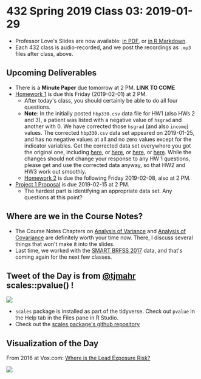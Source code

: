 # 432 Spring 2019 Class 03: 2019-01-29

- Professor Love's Slides are now available: [in PDF](https://github.com/THOMASELOVE/2019-432/blob/master/slides/class03/432_2019_slides03.pdf), or [in R Markdown](https://github.com/THOMASELOVE/2019-432/blob/master/slides/class03/432_2019_slides03.Rmd). 
- Each 432 class is audio-recorded, and we post the recordings as `.mp3` files after class, above.

## Upcoming Deliverables

- There is a **Minute Paper** due tomorrow at 2 PM. **LINK TO COME**
- [Homework 1](https://github.com/THOMASELOVE/2019-432/tree/master/homework) is due this Friday (2019-02-01) at 2 PM.
    - After today's class, you should certainly be able to do all four questions.
    - **Note**: In the initially posted `hbp330.csv` data file for HW1 (also HWs 2 and 3), a patient was listed with a negative value of `hsgrad` and another with 0. We have corrected those `hsgrad` (and also `income`) values. The corrected `hbp330.csv` data set appeared on 2019-01-25, and has no negative values at all and no zero values except for the indicator variables. Get the corrected data set everywhere you got the original one, including [here](https://raw.githubusercontent.com/THOMASELOVE/2019-432/master/data-and-code/hbp330.csv), or [here](https://raw.githubusercontent.com/THOMASELOVE/2019-432/master/homework/homework1/data/hbp330.csv), or [here](https://raw.githubusercontent.com/THOMASELOVE/2019-432/master/homework/homework2/data/hbp330.csv), or [here](https://raw.githubusercontent.com/THOMASELOVE/2019-432/master/homework/homework3/data/hbp330.csv). While the changes should not change your response to any HW 1 questions, please get and use the corrected data anyway, so that HW2 and HW3 work out smoothly.
    - [Homework 2](https://github.com/THOMASELOVE/2019-432/tree/master/homework) is due the following Friday 2019-02-08, also at 2 PM.
- [Project 1 Proposal](https://github.com/THOMASELOVE/2019-432/tree/master/projects) is due 2019-02-15 at 2 PM. 
    - The hardest part is identifying an appropriate data set. Any questions at this point?
 
## Where are we in the Course Notes?

- The Course Notes Chapters on [Analysis of Variance](https://thomaselove.github.io/2019-432-book/analysis-of-variance.html) and [Analysis of Covariance](https://thomaselove.github.io/2019-432-book/analysis-of-covariance.html) are definitely worth your time now. There, I discuss several things that won't make it into the slides.
- Last time, we worked with the [SMART BRFSS 2017](https://github.com/THOMASELOVE/2019-432/tree/master/data-and-code/smart_2017) data, and that's coming again for the next few classes.

## Tweet of the Day is from [@tjmahr](https://twitter.com/tjmahr/status/1089373127153459200?s=11) scales::pvalue() !

![](https://github.com/THOMASELOVE/2019-432/blob/master/slides/class03/figures/mahr_tw.PNG)

- `scales` package is installed as part of the tidyverse. Check out `pvalue` in the Help tab in the Files pane in R Studio.
- Check out the [scales package's github repository](https://github.com/r-lib/scales)

## Visualization of the Day

From 2016 at Vox.com: [Where is the Lead Exposure Risk?](https://www.vox.com/a/lead-exposure-risk-map)

![](https://github.com/THOMASELOVE/2019-432/blob/master/slides/class03/figures/lead_map.PNG)
